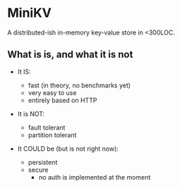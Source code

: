 # MiniKV

A distributed-ish in-memory key-value store in <300LOC.

## What is is, and what it is not

- It IS:
  - fast (in theory, no benchmarks yet)
  - very easy to use
  - entirely based on HTTP

- It is NOT:
  - fault tolerant
  - partition tolerant

- It COULD be (but is not right now):
  - persistent
  - secure
    - no auth is implemented at the moment
